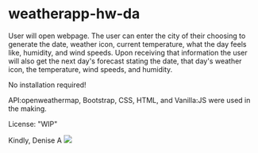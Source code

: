 # weatherapp-hw-da
User will open webpage. The user can enter the city of their choosing to generate 
the date, weather icon, current temperature, what the day feels like, humidity, and
wind speeds. Upon receiving that information the user will also get the next day's forecast stating the date, that day's weather icon, the temperature, wind speeds, 
and humidity.

No installation required!

API:openweathermap, Bootstrap, CSS, HTML, and Vanilla:JS were used in the making.

License: "WIP"

Kindly, Denise A
![](assets/filename-App.PNG)